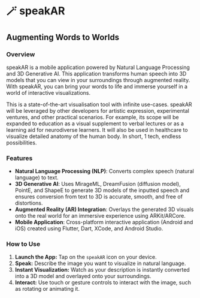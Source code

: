 # :magic_wand: speakAR 
## Augmenting Words to Worlds

### Overview

speakAR is a mobile application powered by Natural Language Processing and 3D Generative AI. This application transforms human speech into 3D models that you can view in your surroundings through augmented reality. With speakAR, you can bring your words to life and immerse yourself in a world of interactive visualizations.

This is a state-of-the-art visualisation tool with infinite use-cases. speakAR will be leveraged by other developers for artistic expression, experimental ventures, and other practical scenarios. For example, its scope will be expanded to education as a visual supplement to verbal lectures or as a learning aid for neurodiverse learners. It will also be used in healthcare to visualize detailed anatomy of the human body. In short, 1 tech, endless possibilities.

### Features
- **Natural Language Processing (NLP)**: Converts complex speech (natural language) to text.
- **3D Generative AI**: Uses MirageML, DreamFusion (diffusion model), PointE, and ShapeE to generate 3D models of the inputted speech and ensures conversion from text to 3D is accurate, smooth, and free of distortions.
- **Augmented Reality (AR) Integration**: Overlays the generated 3D visuals onto the real world for an immersive experience using ARKit/ARCore.
- **Mobile Application**: Cross-platform interactive application (Android and iOS) created using Flutter, Dart, XCode, and Android Studio.


### How to Use

1. **Launch the App:** Tap on the `speakAR` icon on your device.
2. **Speak:** Describe the image you want to visualize in natural language.
3. **Instant Visualization:** Watch as your description is instantly converted into a 3D model and overlayed onto your surroundings.
4. **Interact:** Use touch or gesture controls to interact with the image, such as rotating or animating it.
